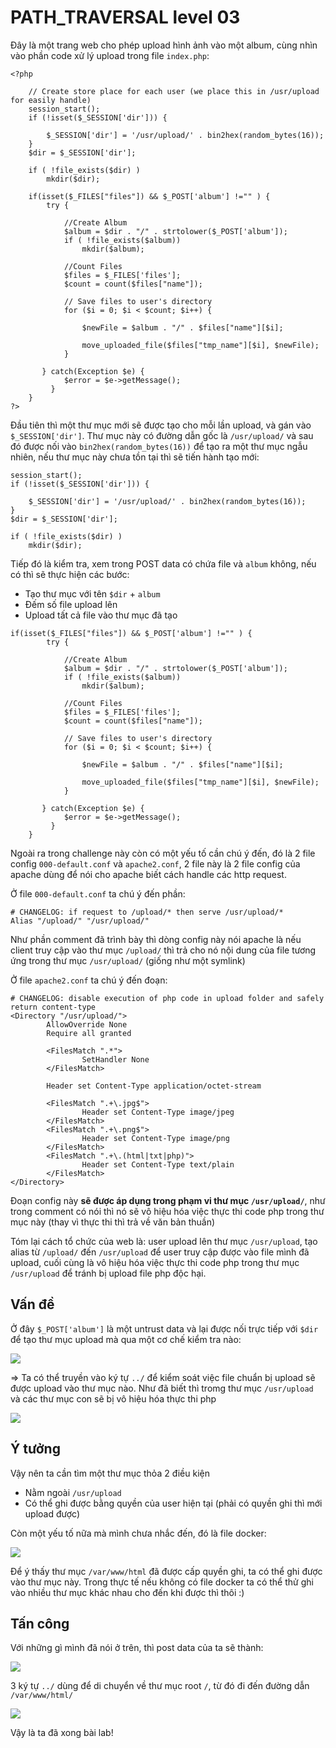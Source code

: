 # PATH_TRAVERSAL level 03 

Đây là một trang web cho phép upload hình ảnh vào một album, cùng nhìn vào phần code xử lý upload trong file `index.php`:

```
<?php

    // Create store place for each user (we place this in /usr/upload for easily handle)
    session_start();
    if (!isset($_SESSION['dir'])) {

        $_SESSION['dir'] = '/usr/upload/' . bin2hex(random_bytes(16));
    }
    $dir = $_SESSION['dir'];

    if ( !file_exists($dir) )
        mkdir($dir);

    if(isset($_FILES["files"]) && $_POST['album'] !="" ) {
        try {

            //Create Album
            $album = $dir . "/" . strtolower($_POST['album']);
            if ( !file_exists($album))
                mkdir($album);

            //Count Files
            $files = $_FILES['files'];
            $count = count($files["name"]);
            
            // Save files to user's directory
            for ($i = 0; $i < $count; $i++) {
                
                $newFile = $album . "/" . $files["name"][$i];

                move_uploaded_file($files["tmp_name"][$i], $newFile);
            }

       } catch(Exception $e) {
            $error = $e->getMessage();
         }
    }
?>
```

Đầu tiên thì một thư mục mới sẽ được tạo cho mỗi lần upload, và gán vào `$_SESSION['dir']`. Thư mục này có đường dẫn gốc là `/usr/upload/` và sau đó được nối vào `bin2hex(random_bytes(16))` để tạo ra một thư mục ngẫu nhiên, nếu thư mục này chưa tồn tại thì sẽ tiến hành tạo mới:
```
session_start();
if (!isset($_SESSION['dir'])) {

    $_SESSION['dir'] = '/usr/upload/' . bin2hex(random_bytes(16));
}
$dir = $_SESSION['dir'];

if ( !file_exists($dir) )
    mkdir($dir);
```

Tiếp đó là kiểm tra, xem trong POST data có chứa file và `album` không, nếu có thì sẽ thực hiện các bước:
* Tạo thư mục với tên `$dir` + `album`
* Đếm số file upload lên
* Upload tất cả file vào thư mục đã tạo

```
if(isset($_FILES["files"]) && $_POST['album'] !="" ) {
        try {

            //Create Album
            $album = $dir . "/" . strtolower($_POST['album']);
            if ( !file_exists($album))
                mkdir($album);

            //Count Files
            $files = $_FILES['files'];
            $count = count($files["name"]);
            
            // Save files to user's directory
            for ($i = 0; $i < $count; $i++) {
                
                $newFile = $album . "/" . $files["name"][$i];

                move_uploaded_file($files["tmp_name"][$i], $newFile);
            }

       } catch(Exception $e) {
            $error = $e->getMessage();
         }
    }
```

Ngoài ra trong challenge này còn có một yếu tố cần chú ý đến, đó là 2 file config `000-default.conf` và `apache2.conf`, 2 file này là 2 file config của apache dùng để nói cho apache biết cách handle các http request.

Ở file `000-default.conf` ta chú ý đến phần:
```
# CHANGELOG: if request to /upload/* then serve /usr/upload/*
Alias "/upload/" "/usr/upload/"
```

Như phần comment đã trình bày thì dòng config này nói apache là nếu client truy cập vào thư mục `/upload/` thì trả cho nó nội dung của file tương ứng trong thư mục `/usr/upload/` (giống như một symlink)

Ở file `apache2.conf` ta chú ý đến đoạn:
```
# CHANGELOG: disable execution of php code in upload folder and safely return content-type
<Directory "/usr/upload/">
        AllowOverride None
        Require all granted

        <FilesMatch ".*">
                SetHandler None
        </FilesMatch>

        Header set Content-Type application/octet-stream

        <FilesMatch ".+\.jpg$">
                Header set Content-Type image/jpeg
        </FilesMatch>
        <FilesMatch ".+\.png$">
                Header set Content-Type image/png
        </FilesMatch>
        <FilesMatch ".+\.(html|txt|php)">
                Header set Content-Type text/plain
        </FilesMatch>
</Directory>
```

Đoạn config này **sẽ được áp dụng trong phạm vi thư mục `/usr/upload/`**, như trong comment có nói thì nó sẽ vô hiệu hóa việc thực thi code php trong thư mục này (thay vì thực thi thì trả về văn bản thuần)

Tóm lại cách tổ chức của web là: user upload lên thư mục `/usr/upload`, tạo alias từ `/upload/` đến `/usr/upload` để user truy cập được vào file mình đã upload, cuối cùng là vô hiệu hóa việc thực thi code php trong thư mục `/usr/upload` để tránh bị upload file php độc hại.

## Vấn đề

Ở đây `$_POST['album']` là một untrust data và lại được nối trực tiếp với `$dir` để tạo thư mục upload mà qua một cơ chế kiểm tra nào:

![](https://i.imgur.com/CYTm3MI.png)

=> Ta có thể truyền vào ký tự `../` để kiểm soát việc file chuẩn bị upload sẽ được upload vào thư mục nào. Như đã biết thì tromg thư mục `/usr/upload` và các thư mục con sẽ bị vô hiệu hóa thực thi php

![](https://i.imgur.com/OyXiozt.png)

## Ý tưởng

Vậy nên ta cần tìm một thư mục thỏa 2 điều kiện
* Nằm ngoài `/usr/upload` 
* Có thể ghi được bằng quyền của user hiện tại (phải có quyền ghi thì mới upload được)

Còn một yếu tố nữa mà mình chưa nhắc đến, đó là file docker:

![](https://i.imgur.com/HVcbsyI.png)

Để ý thấy thư mục `/var/www/html` đã được cấp quyền ghi, ta có thể ghi được vào thư mục này. Trong thực tế nếu không có file docker ta có thể thử ghi vào nhiều thư mục khác nhau cho đến khi được thì thôi :) 


## Tấn công

Với những gì mình đã nói ở trên, thì post data của ta sẽ thành:

![](https://i.imgur.com/0r8Y0VE.png)

3 ký tự `../` dùng để di chuyển về thư mục root `/`, từ đó đi đến đường dẫn `/var/www/html/`

![](https://i.imgur.com/QBKxLtj.png)


Vậy là ta đã xong bài lab!
